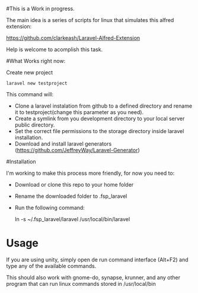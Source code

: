 #This is a Work in progress. 

The main idea is a series of scripts for linux that simulates this alfred extension:

https://github.com/clarkeash/Laravel-Alfred-Extension 

Help is welcome to acomplish this task.

#What Works right now:

Create new project

    laravel new testproject

This command will:

- Clone a laravel instalation from github to a defined directory and rename it to testproject(change this parameter as you need).
- Create a symlink from you development directory to your local server public directory. 
- Set the correct file permissions to the storage directory inside laravel installation.
- Download and install laravel generators (https://github.com/JeffreyWay/Laravel-Generator)

#Installation

I'm working to make this process more friendly, for now you need to:

- Download or clone this repo to your home folder
- Rename the downloaded folder to .fsp_laravel
- Run the following command:

    ln -s ~/.fsp_laravel/laravel /usr/local/bin/laravel

# Usage

If you are using unity, simply open de run command interface (Alt+F2) and type any of the available commands.

This should also work with gnome-do, synapse, krunner, and any other program that can run linux commands stored in /usr/local/bin
